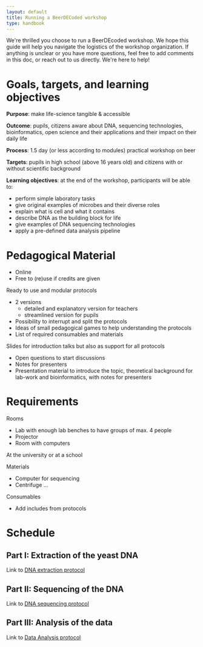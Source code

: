 ```yaml
---
layout: default
title: Running a BeerDECoded workshop
type: handbook
---
```



We're thrilled you choose to run a BeerDEcoded workshop.
We hope this guide will help you navigate the logistics of the workshop organization. If anything is unclear or you have more questions, feel free to add comments in this doc, or reach out to us directly. We're here to help!

# Goals, targets, and learning objectives

**Purpose**: make life-science tangible & accessible

**Outcome**: pupils, citizens aware about DNA, sequencing technologies, bioinformatics, open science and their applications and their impact on their daily life

**Process**: 1.5 day (or less according to modules) practical workshop on beer

**Targets**: pupils in high school (above 16 years old) and citizens with or without scientific background

**Learning objectives**: at the end of the workshop, participants will be able to:

- perform simple laboratory tasks
- give original examples of microbes and their diverse roles
- explain what is cell and what it contains
- describe DNA as the building block for life
- give examples of DNA sequencing technologies
- apply a pre-defined data analysis pipeline

# Pedagogical Material

- Online
- Free to (re)use if credits are given

Ready to use and modular protocols
- 2 versions
    - detailed and explanatory version for teachers
    - streamlined version for pupils
- Possibility to interrupt and split the protocols
- Ideas of small pedagogical games to help understanding the protocols
- List of required consumables and materials

Slides for introduction talks but also as support for all protocols
- Open questions to start discussions
- Notes for presenters
- Presentation material to introduce the topic, theoretical background for lab-work and bioinformatics, with notes for presenters

# Requirements

Rooms
- Lab with enough lab benches to have groups of max. 4 people
- Projector
- Room with computers

At the university or at a school

Materials
- Computer for sequencing
- Centrifuge
...

Consumables
- Add includes from protocols

# Schedule

## Part I: Extraction of the yeast DNA 
Link to [DNA extraction protocol](https://github.com/StreetScienceCommunity/StreetScienceCommunity.github.io/blob/master/_protocols/beer-dna-extraction.md)



## Part II: Sequencing of the DNA
Link to [DNA sequencing protocol](https://github.com/StreetScienceCommunity/StreetScienceCommunity.github.io/blob/master/_protocols/beer-dna-sequencing.md)

## Part III: Analysis of the data
Link to [Data Analysis protocol](https://github.com/StreetScienceCommunity/StreetScienceCommunity.github.io/blob/master/_protocols/beer-data-analysis.md)







